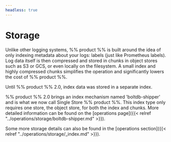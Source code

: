 ```yaml
---
headless: true
---
```


# Storage

Unlike other logging systems, %% product %% is built around the idea of only indexing
metadata about your logs: labels (just like Prometheus labels). Log data itself
is then compressed and stored in chunks in object stores such as S3 or GCS, or
even locally on the filesystem. A small index and highly compressed chunks
simplifies the operation and significantly lowers the cost of %% product %%.

Until %% product %% 2.0, index data was stored in a separate index.

%% product %% 2.0 brings an index mechanism named 'boltdb-shipper' and is what we now call Single Store %% product %%.
This index type only requires one store, the object store, for both the index and chunks.
More detailed information can be found on the [operations page]({{< relref "../operations/storage/boltdb-shipper.md" >}}).

Some more storage details can also be found in the [operations section]({{< relref "../operations/storage/_index.md" >}}).
